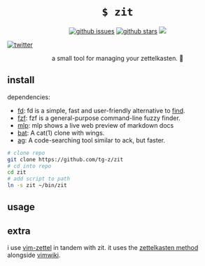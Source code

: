 <h1 align="center"><code>$ zit</code></h1>

<p align="center">
<a href="https://github.com/tg-z/zit/issues"><img alt="github issues" src="https://img.shields.io/github/issues/tg-z/zit?color=ff69b4"></a>
<a href="https://github.com/tg-z/zit/stargazers"><img alt="github stars" src="https://img.shields.io/github/stars/tg-z/zit?color=ff69b4"></a>
<a href="https://github.com/tg-z/zit/graphs/contributors" alt="contributors">
<img src="https://img.shields.io/github/contributors/tg-z/zit?color=ff69b4"/></a>

<a href="https://twitter.com/intent/tweet?text=Wow:&url=https%3A%2F%2Fgithub.com%2Ftg-z%2Fzit"><img alt="twitter" src="https://img.shields.io/twitter/url?style=social&url=https%3A%2F%2Fgithub.com%2Ftg-z%2Fzit"></a>
</p>

<p align="center">a small tool for managing your zettelkasten. 📓 </p>

## install

dependencies:
- [fd](https://crates.io/crates/fd-find): fd is a simple, fast and user-friendly alternative to [find](https://www.gnu.org/software/findutils/).
- [fzf](https://github.com/junegunn/fzf): fzf is a general-purpose command-line fuzzy finder.
- [mlp](https://github.com/ms-jpq/markdown-live-preview): mlp shows a live web preview of markdown docs
- [bat](https://github.com/sharkdp/bat): A cat(1) clone with wings.
- [ag](https://geoff.greer.fm/ag/): A code-searching tool similar to ack, but faster.

```sh
# clone repo
git clone https://github.com/tg-z/zit
# cd into repo
cd zit
# add script to path
ln -s zit ~/bin/zit
```

## usage

## extra
i use [vim-zettel](https://github.com/michal-h21/vim-zettel) in tandem with zit. it uses the [zettelkasten method](https://zettelkasten.de/) alongside [vimwiki](https://github.com/vimwiki/vimwiki).
